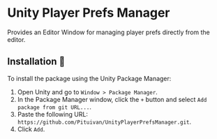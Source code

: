 # Unity Player Prefs Manager
Provides an Editor Window for managing player prefs directly from the editor.

## Installation 💾
To install the package using the Unity Package Manager:
1. Open Unity and go to `Window > Package Manager`.
2. In the Package Manager window, click the `+` button and select `Add package from git URL...`.
3. Paste the following URL: `https://github.com/Pituivan/UnityPlayerPrefsManager.git`.
4. Click `Add`.

